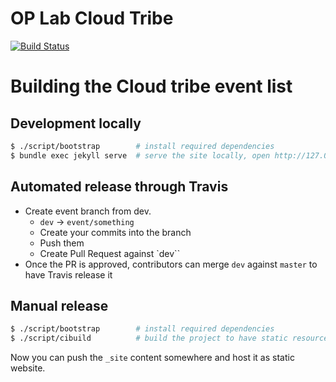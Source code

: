 # OP Lab Cloud Tribe

[![Build Status](https://travis-ci.org/mikaturunen/oplab.cloud.svg?branch=master)](https://travis-ci.org/mikaturunen/oplab.cloud)

# Building the Cloud tribe event list

## Development locally

```bash
$ ./script/bootstrap        # install required dependencies
$ bundle exec jekyll serve  # serve the site locally, open http://127.0.0.1:4000/oplab.cloud/
```

## Automated release through Travis

* Create event branch from dev.
  * `dev` -> `event/something`
  * Create your commits into the branch
  * Push them
  * Create Pull Request against `dev``
* Once the PR is approved, contributors can merge `dev` against `master` to have Travis release it

## Manual release

```bash
$ ./script/bootstrap        # install required dependencies
$ ./script/cibuild          # build the project to have static resources available for release
```

Now you can push the `_site` content somewhere and host it as static website.
